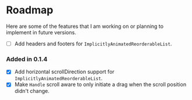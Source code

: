 # Roadmap

Here are some of the features that I am working on or planning to implement in future versions.

- [ ] Add headers and footers for `ImplicitlyAnimatedReorderableList`.

### Added in 0.1.4

- [x] Add horizontal scrollDirection support for `ImplicitlyAnimatedReorderableList`.
- [x] Make `Handle` scroll aware to only initiate a drag when the scroll position didn't change.